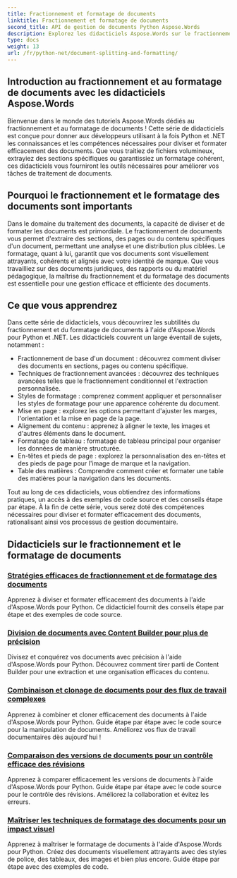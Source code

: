 ```yaml
---
title: Fractionnement et formatage de documents
linktitle: Fractionnement et formatage de documents
second_title: API de gestion de documents Python Aspose.Words
description: Explorez les didacticiels Aspose.Words sur le fractionnement et le formatage de documents en Python et .NET. Apprenez à diviser et formater efficacement des documents, améliorant ainsi vos tâches de traitement de documents.
type: docs
weight: 13
url: /fr/python-net/document-splitting-and-formatting/
---
```


## Introduction au fractionnement et au formatage de documents avec les didacticiels Aspose.Words

Bienvenue dans le monde des tutoriels Aspose.Words dédiés au fractionnement et au formatage de documents ! Cette série de didacticiels est conçue pour donner aux développeurs utilisant à la fois Python et .NET les connaissances et les compétences nécessaires pour diviser et formater efficacement des documents. Que vous traitiez de fichiers volumineux, extrayiez des sections spécifiques ou garantissiez un formatage cohérent, ces didacticiels vous fourniront les outils nécessaires pour améliorer vos tâches de traitement de documents.

## Pourquoi le fractionnement et le formatage des documents sont importants

Dans le domaine du traitement des documents, la capacité de diviser et de formater les documents est primordiale. Le fractionnement de documents vous permet d'extraire des sections, des pages ou du contenu spécifiques d'un document, permettant une analyse et une distribution plus ciblées. Le formatage, quant à lui, garantit que vos documents sont visuellement attrayants, cohérents et alignés avec votre identité de marque. Que vous travailliez sur des documents juridiques, des rapports ou du matériel pédagogique, la maîtrise du fractionnement et du formatage des documents est essentielle pour une gestion efficace et efficiente des documents.

## Ce que vous apprendrez

Dans cette série de didacticiels, vous découvrirez les subtilités du fractionnement et du formatage de documents à l'aide d'Aspose.Words pour Python et .NET. Les didacticiels couvrent un large éventail de sujets, notamment :

- Fractionnement de base d'un document : découvrez comment diviser des documents en sections, pages ou contenu spécifique.
- Techniques de fractionnement avancées : découvrez des techniques avancées telles que le fractionnement conditionnel et l'extraction personnalisée.
- Styles de formatage : comprenez comment appliquer et personnaliser les styles de formatage pour une apparence cohérente du document.
- Mise en page : explorez les options permettant d'ajuster les marges, l'orientation et la mise en page de la page.
- Alignement du contenu : apprenez à aligner le texte, les images et d'autres éléments dans le document.
- Formatage de tableau : formatage de tableau principal pour organiser les données de manière structurée.
- En-têtes et pieds de page : explorez la personnalisation des en-têtes et des pieds de page pour l'image de marque et la navigation.
- Table des matières : Comprendre comment créer et formater une table des matières pour la navigation dans les documents.

Tout au long de ces didacticiels, vous obtiendrez des informations pratiques, un accès à des exemples de code source et des conseils étape par étape. À la fin de cette série, vous serez doté des compétences nécessaires pour diviser et formater efficacement des documents, rationalisant ainsi vos processus de gestion documentaire.

## Didacticiels sur le fractionnement et le formatage de documents
### [Stratégies efficaces de fractionnement et de formatage des documents](./split-format-documents/)
Apprenez à diviser et formater efficacement des documents à l'aide d'Aspose.Words pour Python. Ce didacticiel fournit des conseils étape par étape et des exemples de code source.
### [Division de documents avec Content Builder pour plus de précision](./divide-documents-content-builder/)
Divisez et conquérez vos documents avec précision à l'aide d'Aspose.Words pour Python. Découvrez comment tirer parti de Content Builder pour une extraction et une organisation efficaces du contenu.
### [Combinaison et clonage de documents pour des flux de travail complexes](./combine-clone-documents/)
Apprenez à combiner et cloner efficacement des documents à l'aide d'Aspose.Words pour Python. Guide étape par étape avec le code source pour la manipulation de documents. Améliorez vos flux de travail documentaires dès aujourd'hui !
### [Comparaison des versions de documents pour un contrôle efficace des révisions](./compare-document-versions/)
Apprenez à comparer efficacement les versions de documents à l'aide d'Aspose.Words pour Python. Guide étape par étape avec le code source pour le contrôle des révisions. Améliorez la collaboration et évitez les erreurs.
### [Maîtriser les techniques de formatage des documents pour un impact visuel](./document-formatting-techniques/)
Apprenez à maîtriser le formatage de documents à l'aide d'Aspose.Words pour Python. Créez des documents visuellement attrayants avec des styles de police, des tableaux, des images et bien plus encore. Guide étape par étape avec des exemples de code.